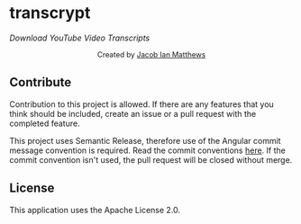 # transcrypt
*Download YouTube Video Transcripts*
<p style="text-align: center; font-size: 0.8rem;">Created by <a href="https://jacobianmatthews.com" target="_blank">Jacob Ian Matthews</a></p>

## Contribute

Contribution to this project is allowed. If there are any features that you think should be included, create an issue or a pull request with the completed feature.

This project uses Semantic Release, therefore use of the Angular commit message convention is required. Read the commit conventions [here](https://github.com/semantic-release/semantic-release#commit-message-format). If the commit convention isn't used, the pull request will be closed without merge.

## License

This application uses the Apache License 2.0.
